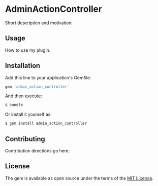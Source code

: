 # AdminActionController
Short description and motivation.

## Usage
How to use my plugin.

## Installation
Add this line to your application's Gemfile:

```ruby
gem 'admin_action_controller'
```

And then execute:
```bash
$ bundle
```

Or install it yourself as:
```bash
$ gem install admin_action_controller
```

## Contributing
Contribution directions go here.

## License
The gem is available as open source under the terms of the [MIT License](https://opensource.org/licenses/MIT).
